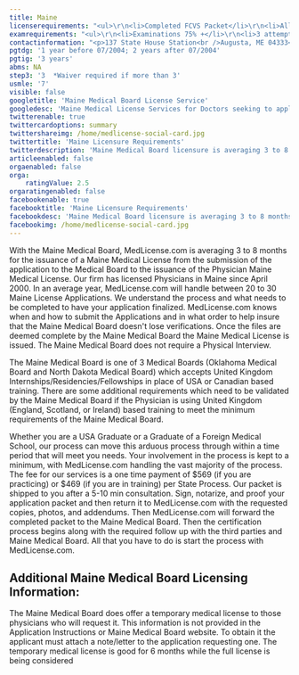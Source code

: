 ```yaml
---
title: Maine
licenserequirements: "<ul>\r\n<li>Completed FCVS Packet</li>\r\n<li>All Employment and Privileges</li>\r\n<li>AMA/AOA Profile</li>\r\n<li>All Medical Licenses</li>\r\n<li>Maine Medical Examination (required)</li>\r\n<li>Board Certification from United Kingdom (if trained in UK)</li>\r\n<li>All State, National, Canadian, and United Kingdom Exams</li>\r\n</ul>"
examrequirements: "<ul>\r\n<li>Examinations 75% +</li>\r\n<li>3 attempt limit on Step 3 of USMLE (waiver possible)</li>\r\n<li>7 year limit- USMLE</li>\r\n<li>GMC Examination Excepted (if Trained in United Kingdom)</li>\r\n<li>Board Certification required by GMC (if Trained in United Kingdom)</li>\r\n<li>ECFMG Certificate required for all International Graduates</li>\r\n<li>1 year PGY for USA Grads if graduated before 07/2004</li>\r\n<li>2 years PGY for USA Grads if graduated on or after 07/2004</li>\r\n<li>3 years PGY for International Grads</li>\r\n<li>State Exam Accepted if Pre-1975</li>\r\n</ul>"
contactinformation: "<p>137 State House Station<br />Augusta, ME 04333<br />Phone: (207) 287-3601<br />Fax: (207) 287-6590</p>\r\n<p><a href=\"http://www.maine.gov/md/\">www.maine.gov/md</a></p>"
pgtdg: '1 year before 07/2004; 2 years after 07/2004'
pgtig: '3 years'
abms: NA
step3: '3  *Waiver required if more than 3'
usmle: '7'
visible: false
googletitle: 'Maine Medical Board License Service'
googledesc: 'Maine Medical License Services for Doctors seeking to apply to the Board for a Physician License while experiencing an expedited process'
twitterenable: true
twittercardoptions: summary
twittershareimg: /home/medlicense-social-card.jpg
twittertitle: 'Maine Licensure Requirements'
twitterdescription: 'Maine Medical Board licensure is averaging 3 to 8 months for the issuance of a Maine Medical License from the submission of the application. We understand the process and what needs to be completed to have your application finalized. The Maine Medical Board does not require a Physical Interview.'
articleenabled: false
orgaenabled: false
orga:
    ratingValue: 2.5
orgaratingenabled: false
facebookenable: true
facebooktitle: 'Maine Licensure Requirements'
facebookdesc: 'Maine Medical Board licensure is averaging 3 to 8 months for the issuance of a Maine Medical License from the submission of the application. We understand the process and what needs to be completed to have your application finalized. The Maine Medical Board does not require a Physical Interview.'
facebookimg: /home/medlicense-social-card.jpg
---
```


<p>With the Maine Medical Board, MedLicense.com is averaging 3 to 8 months for the issuance of a Maine Medical License from the submission of the application to the Medical Board to the issuance of the Physician Maine Medical License. Our firm has licensed Physicians in Maine since April 2000. In an average year, MedLicense.com will handle between 20 to 30 Maine License Applications. We understand the process and what needs to be completed to have your application finalized. MedLicense.com knows when and how to submit the Applications and in what order to help insure that the Maine Medical Board doesn't lose verifications. Once the files are deemed complete by the Maine Medical Board the Maine Medical License is issued. The Maine Medical Board does not require a Physical Interview.</p>
<p>The Maine Medical Board is one of 3 Medical Boards (Oklahoma Medical Board and North Dakota Medical Board) which accepts United Kingdom Internships/Residencies/Fellowships in place of USA or Canadian based training. There are some additional requirements which need to be validated by the Maine Medical Board if the Physician is using United Kingdom (England, Scotland, or Ireland) based training to meet the minimum requirements of the Maine Medical Board.</p>
<p>Whether you are a USA Graduate or a Graduate of a Foreign Medical School, our process can move this arduous process through within a time period that will meet you needs. Your involvement in the process is kept to a minimum, with MedLicense.com handling the vast majority of the process. The fee for our services is a one time payment of $569 (if you are practicing) or $469 (if you are in training) per State Process. Our packet is shipped to you after a 5-10 min consultation. Sign, notarize, and proof your application packet and then return it to MedLicense.com with the requested copies, photos, and addendums. Then MedLicense.com will forward the completed packet to the Maine Medical Board. Then the certification process begins along with the required follow up with the third parties and Maine Medical Board. All that you have to do is start the process with MedLicense.com.</p>
<h2 id="mcetoc_1cdqg40e00">Additional Maine Medical Board Licensing Information:</h2>
<p>The Maine Medical Board does offer a temporary medical license to those physicians who will request it. This information is not provided in the Application Instructions or Maine Medical Board website. To obtain it the applicant must attach a note/letter to the application requesting one. The temporary medical license is good for 6 months while the full license is being considered</p>